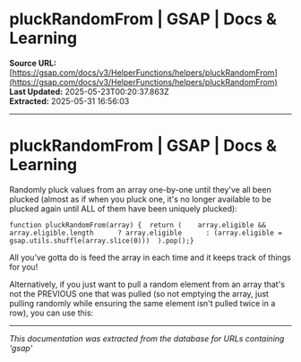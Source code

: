 # pluckRandomFrom | GSAP | Docs & Learning

**Source URL:** [https://gsap.com/docs/v3/HelperFunctions/helpers/pluckRandomFrom](https://gsap.com/docs/v3/HelperFunctions/helpers/pluckRandomFrom)  
**Last Updated:** 2025-05-23T00:20:37.863Z  
**Extracted:** 2025-05-31 16:56:03

---

# pluckRandomFrom | GSAP | Docs & Learning

Randomly pluck values from an array one-by-one until they've all been plucked (almost as if when you pluck one, it's no longer available to be plucked again until ALL of them have been uniquely plucked):

```
function pluckRandomFrom(array) {  return (    array.eligible && array.eligible.length      ? array.eligible      : (array.eligible = gsap.utils.shuffle(array.slice(0)))  ).pop();}
```

All you've gotta do is feed the array in each time and it keeps track of things for you!

Alternatively, if you just want to pull a random element from an array that's not the PREVIOUS one that was pulled (so not emptying the array, just pulling randomly while ensuring the same element isn't pulled twice in a row), you can use this:

---

*This documentation was extracted from the database for URLs containing 'gsap'*
